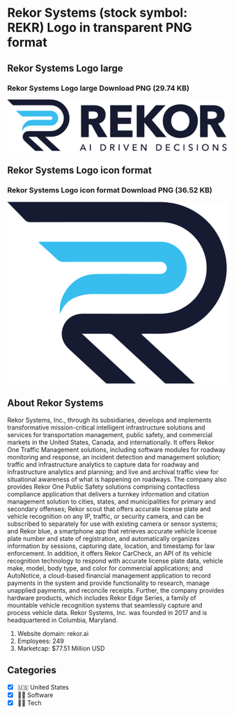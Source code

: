 # Rekor Systems (stock symbol: REKR) Logo in transparent PNG format

## Rekor Systems Logo large

### Rekor Systems Logo large Download PNG (29.74 KB)

![Rekor Systems Logo large Download PNG (29.74 KB)](/img/orig/REKR_BIG-3f72f9eb.png)

## Rekor Systems Logo icon format

### Rekor Systems Logo icon format Download PNG (36.52 KB)

![Rekor Systems Logo icon format Download PNG (36.52 KB)](/img/orig/REKR-0fc5c127.png)

## About Rekor Systems

Rekor Systems, Inc., through its subsidiaries, develops and implements transformative mission-critical intelligent infrastructure solutions and services for transportation management, public safety, and commercial markets in the United States, Canada, and internationally. It offers Rekor One Traffic Management solutions, including software modules for roadway monitoring and response, an incident detection and management solution; traffic and infrastructure analytics to capture data for roadway and infrastructure analytics and planning; and live and archival traffic view for situational awareness of what is happening on roadways. The company also provides Rekor One Public Safety solutions comprising contactless compliance application that delivers a turnkey information and citation management solution to cities, states, and municipalities for primary and secondary offenses; Rekor scout that offers accurate license plate and vehicle recognition on any IP, traffic, or security camera, and can be subscribed to separately for use with existing camera or sensor systems; and Rekor blue, a smartphone app that retrieves accurate vehicle license plate number and state of registration, and automatically organizes information by sessions, capturing date, location, and timestamp for law enforcement. In addition, it offers Rekor CarCheck, an API of its vehicle recognition technology to respond with accurate license plate data, vehicle make, model, body type, and color for commercial applications; and AutoNotice, a cloud-based financial management application to record payments in the system and provide functionality to research, manage unapplied payments, and reconcile receipts. Further, the company provides hardware products, which includes Rekor Edge Series, a family of mountable vehicle recognition systems that seamlessly capture and process vehicle data. Rekor Systems, Inc. was founded in 2017 and is headquartered in Columbia, Maryland.

1. Website domain: rekor.ai
2. Employees: 249
3. Marketcap: $77.51 Million USD


## Categories
- [x] 🇺🇸 United States
- [x] 👨‍💻 Software
- [x] 👩‍💻 Tech
